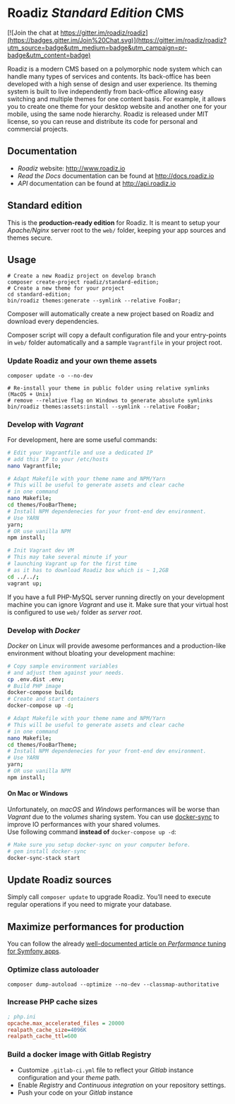 # Roadiz *Standard Edition* CMS

[![Join the chat at https://gitter.im/roadiz/roadiz](https://badges.gitter.im/Join%20Chat.svg)](https://gitter.im/roadiz/roadiz?utm_source=badge&utm_medium=badge&utm_campaign=pr-badge&utm_content=badge)

Roadiz is a modern CMS based on a polymorphic node system which can handle many types of services and contents.
Its back-office has been developed with a high sense of design and user experience.
Its theming system is built to live independently from back-office allowing easy switching
and multiple themes for one content basis. For example, it allows you to create one theme
for your desktop website and another one for your mobile, using the same node hierarchy.
Roadiz is released under MIT license, so you can reuse
and distribute its code for personal and commercial projects.

## Documentation

* *Roadiz* website: http://www.roadiz.io
* *Read the Docs* documentation can be found at http://docs.roadiz.io
* *API* documentation can be found at http://api.roadiz.io

## Standard edition

This is the **production-ready edition** for Roadiz. It is meant to setup your *Apache/Nginx* server root to the `web/` folder, keeping your app sources and themes secure.

## Usage

```shell
# Create a new Roadiz project on develop branch
composer create-project roadiz/standard-edition;
# Create a new theme for your project
cd standard-edition;
bin/roadiz themes:generate --symlink --relative FooBar;
```

Composer will automatically create a new project based on Roadiz and download every dependencies. 

Composer script will copy a default configuration file and your entry-points in `web/` folder automatically and a sample `Vagrantfile` in your project root.

### Update Roadiz and your own theme assets

```shell
composer update -o --no-dev

# Re-install your theme in public folder using relative symlinks (MacOS + Unix)
# remove --relative flag on Windows to generate absolute symlinks
bin/roadiz themes:assets:install --symlink --relative FooBar;
```

### Develop with *Vagrant*

For development, here are some useful commands: 

```bash
# Edit your Vagrantfile and use a dedicated IP
# add this IP to your /etc/hosts
nano Vagrantfile;

# Adapt Makefile with your theme name and NPM/Yarn
# This will be useful to generate assets and clear cache
# in one command
nano Makefile; 
cd themes/FooBarTheme;
# Install NPM dependenecies for your front-end dev environment.
# Use YARN
yarn;
# OR use vanilla NPM
npm install;

# Init Vagrant dev VM
# This may take several minute if your 
# launching Vagrant up for the first time
# as it has to download Roadiz box which is ~ 1,2GB
cd ../../;
vagrant up;
```

If you have a full PHP-MySQL server running directly on your development machine you can
ignore *Vagrant* and use it. Make sure that your virtual host is configured to use `web/`
folder as *server root*.

### Develop with *Docker*

*Docker* on Linux will provide awesome performances and a production-like environment 
without bloating your development machine:

```bash
# Copy sample environment variables
# and adjust them against your needs.
cp .env.dist .env;
# Build PHP image
docker-compose build;
# Create and start containers
docker-compose up -d;

# Adapt Makefile with your theme name and NPM/Yarn
# This will be useful to generate assets and clear cache
# in one command
nano Makefile; 
cd themes/FooBarTheme;
# Install NPM dependenecies for your front-end dev environment.
# Use YARN
yarn;
# OR use vanilla NPM
npm install;
```

#### On Mac or Windows

Unfortunately, on *macOS* and *Windows* performances will be worse than *Vagrant* due to
the *volumes* sharing system. You can use [docker-sync](http://docker-sync.io/) to improve IO performances with your shared volumes.    
Use following command **instead of** `docker-compose up -d`:

```bash
# Make sure you setup docker-sync on your computer before.
# gem install docker-sync
docker-sync-stack start
```

## Update Roadiz sources

Simply call `composer update` to upgrade Roadiz. 
You’ll need to execute regular operations if you need to migrate your database.

## Maximize performances for production

You can follow the already [well-documented article on *Performance* tuning for Symfony apps](http://symfony.com/doc/current/performance.html).

### Optimize class autoloader

```shell
composer dump-autoload --optimize --no-dev --classmap-authoritative
```

### Increase PHP cache sizes

```ini
; php.ini
opcache.max_accelerated_files = 20000
realpath_cache_size=4096K
realpath_cache_ttl=600
```

### Build a docker image with Gitlab Registry

- Customize `.gitlab-ci.yml` file to reflect your *Gitlab* instance configuration and your *theme* path.
- Enable *Registry* and *Continuous integration* on your repository settings.
- Push your code on your *Gitlab* instance
